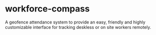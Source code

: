 # workforce-compass
A geofence attendance system to provide an easy, friendly and highly customizable interface for tracking deskless or on site workers remotely.
